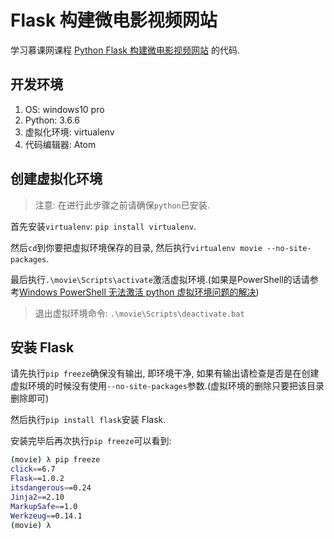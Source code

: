 # Flask 构建微电影视频网站

学习慕课网课程 [Python Flask 构建微电影视频网站](https://coding.imooc.com/class/124.html) 的代码.

## 开发环境

1. OS: windows10 pro
2. Python: 3.6.6
3. 虚拟化环境: virtualenv
4. 代码编辑器: Atom

## 创建虚拟化环境

> 注意: 在进行此步骤之前请确保`python`已安装.

首先安装`virtualenv`: `pip install virtualenv`.

然后`cd`到你要把虚拟环境保存的目录, 然后执行`virtualenv movie --no-site-packages`.

最后执行`.\movie\Scripts\activate`激活虚拟环境.(如果是PowerShell的话请参考[Windows PowerShell 无法激活 python 虚拟环境问题的解决](https://ronaldzhao.top/devtools/powershell.html))

> 退出虚拟环境命令: `.\movie\Scripts\deactivate.bat`

## 安装 Flask

请先执行`pip freeze`确保没有输出, 即环境干净, 如果有输出请检查是否是在创建虚拟环境的时候没有使用`--no-site-packages`参数.(虚拟环境的删除只要把该目录删除即可)

然后执行`pip install flask`安装 Flask.

安装完毕后再次执行`pip freeze`可以看到:

```bash
(movie) λ pip freeze
click==6.7
Flask==1.0.2
itsdangerous==0.24
Jinja2==2.10
MarkupSafe==1.0
Werkzeug==0.14.1
(movie) λ
```
